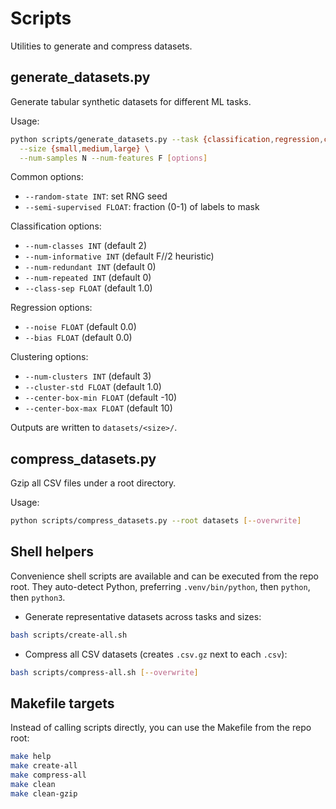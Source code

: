 # Scripts

Utilities to generate and compress datasets.

## generate_datasets.py

Generate tabular synthetic datasets for different ML tasks.

Usage:
```bash
python scripts/generate_datasets.py --task {classification,regression,clustering} \
  --size {small,medium,large} \
  --num-samples N --num-features F [options]
```

Common options:
- `--random-state INT`: set RNG seed
- `--semi-supervised FLOAT`: fraction (0-1) of labels to mask

Classification options:
- `--num-classes INT` (default 2)
- `--num-informative INT` (default F//2 heuristic)
- `--num-redundant INT` (default 0)
- `--num-repeated INT` (default 0)
- `--class-sep FLOAT` (default 1.0)

Regression options:
- `--noise FLOAT` (default 0.0)
- `--bias FLOAT` (default 0.0)

Clustering options:
- `--num-clusters INT` (default 3)
- `--cluster-std FLOAT` (default 1.0)
- `--center-box-min FLOAT` (default -10)
- `--center-box-max FLOAT` (default 10)

Outputs are written to `datasets/<size>/`.

## compress_datasets.py

Gzip all CSV files under a root directory.

Usage:
```bash
python scripts/compress_datasets.py --root datasets [--overwrite]
```

## Shell helpers

Convenience shell scripts are available and can be executed from the repo root. They auto-detect Python, preferring `.venv/bin/python`, then `python`, then `python3`.

- Generate representative datasets across tasks and sizes:
```bash
bash scripts/create-all.sh
```

- Compress all CSV datasets (creates `.csv.gz` next to each `.csv`):
```bash
bash scripts/compress-all.sh [--overwrite]
```

## Makefile targets

Instead of calling scripts directly, you can use the Makefile from the repo root:

```bash
make help
make create-all
make compress-all
make clean
make clean-gzip
```
